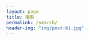 ```yaml
---
layout: page
title: 搜索
permalink: /search/
header-img: "img/post-b1.jpg"
---
```



<div id="search-searchbar"></div>
<div id="search-hits"></div>


<script src="https://cdn.jsdelivr.net/npm/instantsearch.js@2.6.0/dist/instantsearch.min.js"></script>
<script src="https://cdn.jsdelivr.net/npm/moment@2.20.1/moment.min.js"></script>
<link rel="stylesheet" type="text/css" href="https://cdn.jsdelivr.net/npm/instantsearch.js@2.6.0/dist/instantsearch.min.css">
<link rel="stylesheet" type="text/css" href="https://cdn.jsdelivr.net/npm/instantsearch.js@2.6.0/dist/instantsearch-theme-algolia.min.css">

<script>
const search = instantsearch({
  appId: '{{ site.algolia.application_id }}',
  apiKey: '{{ site.algolia.search_only_api_key }}',
  indexName: '{{ site.algolia.index_name }}'
});
search.urlSync = true


const hitTemplate = function(hit) {
  let date = '';
  if (hit.date) {
    date = moment.unix(hit.date).format('MM/DD/YYYY');
  }

  let url = `{{ site.baseurl }}${hit.url}#${hit.anchor}`;

  const title = hit._highlightResult.title.value;

  let breadcrumbs = '';
  if (hit._highlightResult.headings) {
    breadcrumbs = hit._highlightResult.headings.map(match => {
      return `<span class="post-breadcrumb">${match.value}</span>`
    }).join(' > ')
  }

  const content = hit._highlightResult.html.value.trim();

  return `
    <div class="post-item">
      <h2><a class="post-link" href="${url}">${title}</a></h2>
      <div class="post-snippet">${content}</div>
      <span class="post-meta">${date}</span>
    </div>
  `;
}


search.addWidget(
  instantsearch.widgets.searchBox({
    container: '#search-searchbar',
    placeholder: '输入关键字',
    poweredBy: true // This is required if you're on the free Community plan
  })
);

search.addWidget(
  instantsearch.widgets.hits({
    container: '#search-hits',
    templates: {
      item: hitTemplate
    }
  })
);

search.start();

</script>

<style>
.ais-search-box {
  max-width: 90%;
  margin-bottom: 15px;
}
.post-item {
  margin-bottom: 30px;
}
.post-link .ais-Highlight {
  color: red;
  font-style: normal;

  text-decoration: none;
}
.post-breadcrumbs {
  color: #424242;
  display: block;
}
.post-breadcrumb {
  font-size: 18px;
  color: #424242;
}
.post-breadcrumb .ais-Highlight {
  font-weight: bold;
  font-style: normal;
}
.post-snippet .ais-Highlight {
  color: red;
  font-style: normal;
}

.post-snippet img {
  display: none;
}
</style>